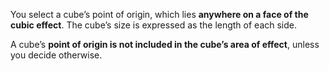 You select a cube’s point of origin, which lies **anywhere on a face of the cubic effect**. The cube’s size is expressed as the length of each side.

A cube’s **point of origin is not included in the cube’s area of effect**, unless you decide otherwise.
